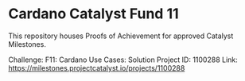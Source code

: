 # Cardano Catalyst Fund 11

This repository houses Proofs of Achievement for approved Catalyst Milestones.

Challenge: F11: Cardano Use Cases: Solution
Project ID: 1100288
Link: https://milestones.projectcatalyst.io/projects/1100288
